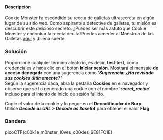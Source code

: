 #### Descripción

Cookie Monster ha escondido su receta de galletas ultrasecreta en algún lugar de su sitio web. Como aspirante a detective de galletas, tu misión es descubrir este delicioso secreto. ¿Puedes ser más astuto que Cookie Monster y encontrar la receta oculta?Puedes acceder al Monstruo de las Galletas [aquí](http://verbal-sleep.picoctf.net:57968/) y ¡buena suerte

### Solución
Proporcione cualquier término aleatorio, es decir, **test**:**test**, como credenciales y haga clic en el botón **Iniciar sesión**. Mostrará el mensaje **de acceso denegado** con una sugerencia como '**_Sugerencia: ¿Ha revisado sus cookies últimamente?'_**  
Según la sugerencia dada, abra la pestaña **Cookies** en el navegador y observe que se ha generado una cookie con el nombre '**_secret_recipe_**' incluso para el intento de inicio de sesión fallido.

Copie el valor de la cookie y lo pegue en el **Decodificador de Burp**.  
Utilice **_Decode as URL > Decode as Base64_** para obtener el valor **Flag**.

### Bandera
picoCTF{c00k1e_m0nster_l0ves_c00kies_6E81FC1E}